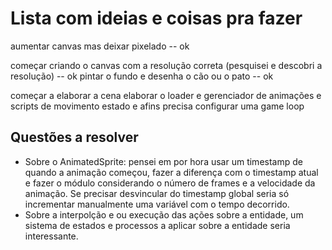 # Lista com ideias e coisas pra fazer

aumentar canvas mas deixar pixelado -- ok

começar criando o canvas com a resolução correta (pesquisei e descobri a resolução) -- ok
pintar o fundo e desenha o cão ou o pato -- ok

começar a elaborar a cena
elaborar o loader e gerenciador de animações e scripts de movimento estado e afins
precisa configurar uma game loop

## Questões a resolver

* Sobre o AnimatedSprite: pensei em por hora usar um timestamp de quando a animação começou, fazer a diferença com o timestamp atual e fazer o módulo considerando o número de frames e a velocidade da animação. Se precisar desvincular do timestamp global seria só incrementar manualmente uma variável com o tempo decorrido.
* Sobre a interpolção e ou execução das ações sobre a entidade, um sistema de estados e processos a aplicar sobre a entidade seria interessante.
